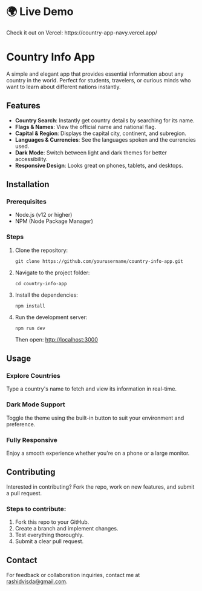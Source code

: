 <!DOCTYPE html>
<html lang="en">
<head>
  <meta charset="UTF-8" />
  <meta name="viewport" content="width=device-width, initial-scale=1.0" />
</head>
<body>
  <h1>🌍 Live Demo</h1>
  <p>Check it out on Vercel: https://country-app-navy.vercel.app/</p>
  <h1>Country Info App</h1>
  <p>A simple and elegant app that provides essential information about any country in the world. Perfect for students, travelers, or curious minds who want to learn about different nations instantly.</p>
  <h2>Features</h2>
  <ul>
    <li><strong>Country Search</strong>: Instantly get country details by searching for its name.</li>
    <li><strong>Flags & Names</strong>: View the official name and national flag.</li>
    <li><strong>Capital & Region</strong>: Displays the capital city, continent, and subregion.</li>
    <li><strong>Languages & Currencies</strong>: See the languages spoken and the currencies used.</li>
    <li><strong>Dark Mode</strong>: Switch between light and dark themes for better accessibility.</li>
    <li><strong>Responsive Design</strong>: Looks great on phones, tablets, and desktops.</li>
  </ul>
  <h2>Installation</h2>
  <h3>Prerequisites</h3>
  <ul>
    <li>Node.js (v12 or higher)</li>
    <li>NPM (Node Package Manager)</li>
  </ul>
  <h3>Steps</h3>
  <ol>
    <li>Clone the repository:
      <pre><code>git clone https://github.com/yourusername/country-info-app.git</code></pre>
    </li>
    <li>Navigate to the project folder:
      <pre><code>cd country-info-app</code></pre>
    </li>
    <li>Install the dependencies:
      <pre><code>npm install</code></pre>
    </li>
    <li>Run the development server:
      <pre><code>npm run dev</code></pre>
      <p>Then open: <a href="http://localhost:3000" target="_blank">http://localhost:3000</a></p>
    </li>
  </ol>
  <h2>Usage</h2>
  <h3>Explore Countries</h3>
  <p>Type a country's name to fetch and view its information in real-time.</p>
  <h3>Dark Mode Support</h3>
  <p>Toggle the theme using the built-in button to suit your environment and preference.</p>
  <h3>Fully Responsive</h3>
  <p>Enjoy a smooth experience whether you're on a phone or a large monitor.</p>
  <h2>Contributing</h2>
  <p>Interested in contributing? Fork the repo, work on new features, and submit a pull request.</p>
  <h3>Steps to contribute:</h3>
  <ol>
    <li>Fork this repo to your GitHub.</li>
    <li>Create a branch and implement changes.</li>
    <li>Test everything thoroughly.</li>
    <li>Submit a clear pull request.</li>
  </ol>
  <h2>Contact</h2>
  <p>For feedback or collaboration inquiries, contact me at <a href="mailto:rashidvisda@gmail.com">rashidvisda@gmail.com</a>.</p>
</body>
</html>
